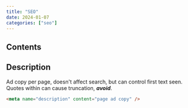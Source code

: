 ```yaml
---
title: "SEO"
date: 2024-01-07
categories: ["seo"]
---
```


## Contents

## Description

Ad copy per page, doesn't affect search, but can control first text seen. Quotes within can cause truncation, ***avoid***.

```html
<meta name="description" content="page ad copy" />
```
